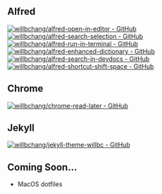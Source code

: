 ## Alfred
[![willbchang/alfred-open-in-editor - GitHub](https://gh-card.dev/repos/willbchang/alfred-open-in-editor.svg)](https://github.com/willbchang/alfred-open-in-editor)
[![willbchang/alfred-search-selection - GitHub](https://gh-card.dev/repos/willbchang/alfred-search-selection.svg)](https://github.com/willbchang/alfred-search-selection)
[![willbchang/alfred-run-in-terminal - GitHub](https://gh-card.dev/repos/willbchang/alfred-run-in-terminal.svg)](https://github.com/willbchang/alfred-run-in-terminal)
[![willbchang/alfred-enhanced-dictionary - GitHub](https://gh-card.dev/repos/willbchang/alfred-enhanced-dictionary.svg)](https://github.com/willbchang/alfred-enhanced-dictionary)
[![willbchang/alfred-search-in-devdocs - GitHub](https://gh-card.dev/repos/willbchang/alfred-search-in-devdocs.svg)](https://github.com/willbchang/alfred-search-in-devdocs)
[![willbchang/alfred-shortcut-shift-space - GitHub](https://gh-card.dev/repos/willbchang/alfred-shortcut-shift-space.svg)](https://github.com/willbchang/alfred-shortcut-shift-space)

## Chrome
[![willbchang/chrome-read-later - GitHub](https://gh-card.dev/repos/willbchang/chrome-read-later.svg)](https://github.com/willbchang/chrome-read-later)

## Jekyll
[![willbchang/jekyll-theme-willbc - GitHub](https://gh-card.dev/repos/willbchang/jekyll-theme-willbc.svg)](https://github.com/willbchang/jekyll-theme-willbc)

## Coming Soon...
- MacOS dotfiles
